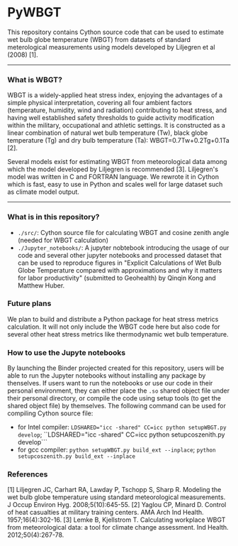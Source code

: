 # PyWBGT

This repository contains Cython source code that can be used to estimate wet bulb globe temperature (WBGT) from datasets of standard meterological measurements using models developed by Liljegren et al (2008) [1].  

****
### What is WBGT?
WBGT is a widely-applied heat stress index, enjoying the advantages of a simple physical interpretation, covering all four ambient factors (temperature, humidity, wind and radiation) contributing to heat stress, and having well established safety thresholds to guide activity modification within the military, occupational and athletic settings. It is constructed as a linear combination of natural wet bulb temperature (Tw), black globe temperature (Tg) and dry bulb temperature (Ta): WBGT=0.7Tw+0.2Tg+0.1Ta [2].

Several models exist for estimating WBGT from meteorological data among which the model developed by Liljegren is recommended [3]. Liljegren's model was written in C and FORTRAN language. We rewrote it in Cython which is fast, easy to use in Python and scales well for large dataset such as climate model output.
****
### What is in this repository?
- ```./src/```: Cython source file for calculating WBGT and cosine zenith angle (needed for WBGT calculation)
- ```./Jupyter_notebooks/```: A jupyter nobtebook introducing the usage of our code and several other jupyter notebooks and processed dataset that can be used to reproduce figures in "Explicit Calculations of Wet Bulb Globe Temperature compared with approximations and why it matters for labor productivity" (submitted to Geohealth) by Qinqin Kong and Matthew Huber. 

### Future plans
We plan to build and distribute a Python package for heat stress metrics calculation. It will not only include the WBGT code here but also code for several other heat stress metrics like thermodynamic wet bulb temperature.

### How to use the Jupyte notebooks
By launching the Binder projected created for this repository, users will be able to run the Jupyter notebooks without installing any package by thenselves. 
If users want to run the notebooks or use our code in their personal environment, they can either place the ```.so``` shared object file under their personal directory, or compile the code using setup tools (to get the shared object file) by themselves. The following command can be used for compiling Cython source file:
- for Intel compiler: ```LDSHARED="icc -shared" CC=icc python setupWBGT.py develop```; ``LDSHARED="icc -shared" CC=icc python setupcoszenith.py develop```
- for gcc compiler: ```python setupWBGT.py build_ext --inplace```; ```python setupcoszenith.py build_ext --inplace```

### References

[1] Liljegren JC, Carhart RA, Lawday P, Tschopp S, Sharp R. Modeling the wet bulb globe temperature using standard meteorological measurements. J Occup Environ Hyg. 2008;5(10):645-55. 
[2] Yaglou CP, Minard D. Control of heat casualties at military training centers. AMA Arch Ind Health. 1957;16(4):302-16. 
[3] Lemke B, Kjellstrom T. Calculating workplace WBGT from meteorological data: a tool for climate change assessment. Ind Health. 2012;50(4):267-78. 
